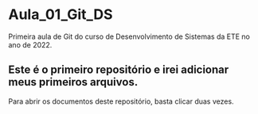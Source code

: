 # Aula_01_Git_DS
Primeira aula de Git do curso de Desenvolvimento de Sistemas da ETE no ano de 2022. 

## Este é o primeiro repositório e irei adicionar meus primeiros arquivos.
Para abrir os documentos deste repositório, basta clicar duas vezes.
